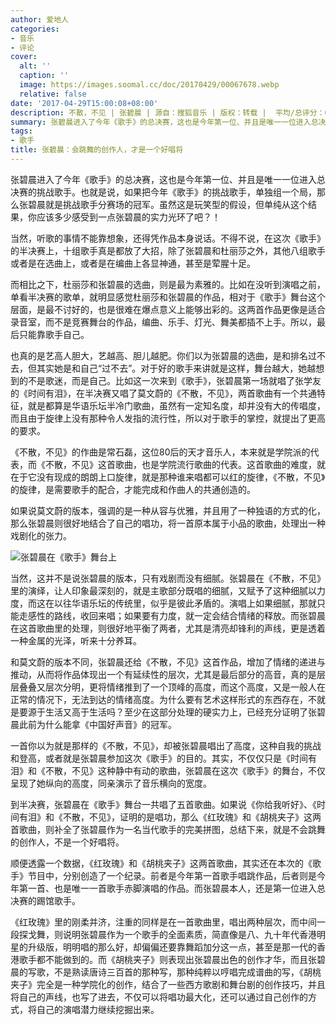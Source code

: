 ```yaml
---
author: 爱地人
categories:
- 音乐
- 评论
cover:
  alt: ''
  caption: ''
  image: https://images.soomal.cc/doc/20170429/00067678.webp
  relative: false
date: '2017-04-29T15:00:08+08:00'
description: 不散，不见 | 张碧晨 | 源自：搜狐音乐 | 版权：转载 |  平均/总评分：01.00/1
summary: 张碧晨进入了今年《歌手》的总决赛，这也是今年第一位、并且是唯一一位进入总决赛的挑战歌手。也就是说，如果把今年《歌手》的挑战歌手，单独组一个局，那么张碧晨就是挑战歌手分赛场的冠军。虽然这是玩笑型的假设，但单纯从这个结果，你应该多少感受到一点张碧晨的实力光环了吧？！
tags:
- 歌手
title: 张碧晨：会跳舞的创作人，才是一个好唱将
---
```


张碧晨进入了今年《歌手》的总决赛，这也是今年第一位、并且是唯一一位进入总决赛的挑战歌手。也就是说，如果把今年《歌手》的挑战歌手，单独组一个局，那么张碧晨就是挑战歌手分赛场的冠军。虽然这是玩笑型的假设，但单纯从这个结果，你应该多少感受到一点张碧晨的实力光环了吧？！

当然，听歌的事情不能靠想象，还得凭作品本身说话。不得不说，在这次《歌手》的半决赛上，十组歌手真是都放了大招，除了张碧晨和杜丽莎之外，其他八组歌手或者是在选曲上，或者是在编曲上各显神通，甚至是荤腥十足。

而相比之下，杜丽莎和张碧晨的选曲，则是最为素雅的。比如在没听到演唱之前，单看半决赛的歌单，就明显感觉杜丽莎和张碧晨的作品，相对于《歌手》舞台这个层面，是最不讨好的，也是很难在爆点意义上能够出彩的。这两首作品更像是适合录音室，而不是竞赛舞台的作品，编曲、乐手、灯光、舞美都插不上手。所以，最后只能靠歌手自己。

也真的是艺高人胆大，艺越高、胆儿越肥。你们以为张碧晨的选曲，是和排名过不去，但其实她是和自己“过不去”。对于好的歌手来讲就是这样，舞台越大，她越想到的不是歌迷，而是自己。比如这一次来到《歌手》，张碧晨第一场就唱了张学友的《时间有泪》，在半决赛又唱了莫文蔚的《不散，不见》，两首歌曲有一个共通特征，就是都算是华语乐坛半冷门歌曲，虽然有一定知名度，却并没有大的传唱度，而且由于旋律上没有那种令人发指的流行性，所以对于歌手的掌控，就提出了更高的要求。

《不散，不见》的作曲是常石磊，这位80后的天才音乐人，本来就是学院派的代表，而《不散，不见》这首歌曲，也是学院流行歌曲的代表。这首歌曲的难度，就在于它没有现成的朗朗上口旋律，就是那种谁来唱都可以红的旋律，《不散，不见》的旋律，是需要歌手的配合，才能完成和作曲人的共通创造的。

如果说莫文蔚的版本，强调的是一种从容与优雅，并且用了一种独语的方式的化，那么张碧晨则很好地结合了自己的唱功，将一首原本属于小品的歌曲，处理出一种戏剧化的张力。

![张碧晨在《歌手》舞台上](https://images.soomal.cc/doc/20170429/00067679.webp)





当然，这并不是说张碧晨的版本，只有戏剧而没有细腻。张碧晨在《不散，不见》里的演绎，让人印象最深刻的，就是主歌部分既唱的细腻，又赋予了这种细腻以力度，而这在以往华语乐坛的传统里，似乎是彼此矛盾的。演唱上如果细腻，那就只能走感性的路线，收回来唱；如果要有力度，就一定会结合情绪的释放。而张碧晨在这首歌曲里的处理，则很好地平衡了两者，尤其是清亮却锋利的声线，更是透着一种金属的光泽，听来十分养耳。

和莫文蔚的版本不同，张碧晨还给《不散，不见》这首作品，增加了情绪的递进与推动，从而将作品体现出一个有延续性的层次，尤其是最后部分的高音，真的是层层叠叠又层次分明，更将情绪推到了一个顶峰的高度，而这个高度，又是一般人在正常的情况下，无法到达的情绪高度。为什么要有艺术这样形式的东西存在，不就是要源于生活又高于生活吗？至少在这部分处理的硬实力上，已经充分证明了张碧晨此前为什么能拿《中国好声音》的冠军。

一首你以为就是那样的《不散，不见》，却被张碧晨唱出了高度，这种自我的挑战和登高，或者就是张碧晨参加这次《歌手》的目的。其实，不仅仅只是《时间有泪》和《不散，不见》这种静中有动的歌曲，张碧晨在这次《歌手》的舞台，不仅呈现了她纵向的高度，同亲演示了音乐横向的宽度。

到半决赛，张碧晨在《歌手》舞台一共唱了五首歌曲。如果说《你给我听好》、《时间有泪》和《不散，不见》，证明的是唱功，那么《红玫瑰》和《胡桃夹子》这两首歌曲，则补全了张碧晨作为一名当代歌手的完美拼图，总结下来，就是不会跳舞的创作人，不是一个好唱将。

顺便透露一个数据，《红玫瑰》和《胡桃夹子》这两首歌曲，其实还在本次的《歌手》节目中，分别创造了一个纪录。前者是今年第一首歌手唱跳作品，后者则是今年第一首、也是唯一一首歌手赤脚演唱的作品。而张碧晨本人，还是第一位进入总决赛的踢馆歌手。

《红玫瑰》里的刚柔并济，注重的同样是在一首歌曲里，唱出两种层次，而中间一段探戈舞，则说明张碧晨作为一个歌手的全面素质，简直像是八、九十年代香港明星的升级版，明明唱的那么好，却偏偏还要靠舞蹈加分这一点，甚至是那一代的香港歌手都不能做到的。而《胡桃夹子》则表现出张碧晨出色的创作才华，而且张碧晨的写歌，不是熟读唐诗三百首的那种写，那种纯粹以哼唱完成谱曲的写，《胡桃夹子》完全是一种学院化的创作，结合了一些西方歌剧和舞台剧的创作技巧，并且将自己的声线，也写了进去，不仅可以将唱功最大化，还可以通过自己创作的方式，将自己的演唱潜力继续挖掘出来。